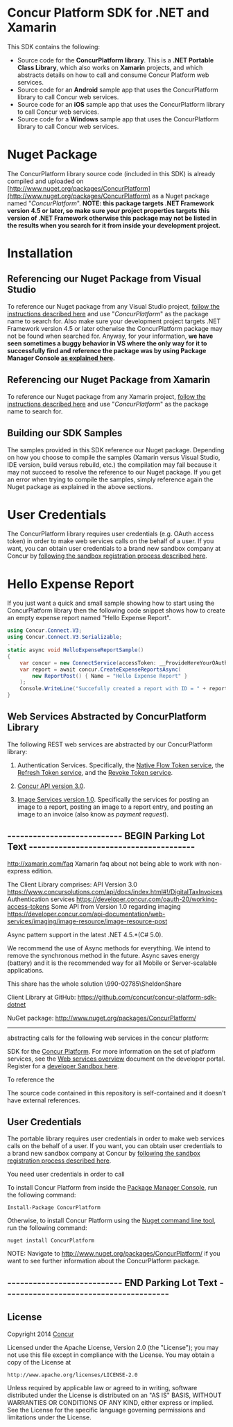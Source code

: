 Concur Platform SDK for .NET and Xamarin
==================================================

This SDK contains the following:
* Source code for the __ConcurPlatform library__. This is a __.NET Portable Class Library__, which also works on __Xamarin__ projects, and which abstracts details on how to call and consume Concur Platform web services.
* Source code for an __Android__ sample app that uses the ConcurPlatform library to call Concur web services.
* Source code for an __iOS__ sample app that uses the ConcurPlatform library to call Concur web services.
* Source code for a __Windows__ sample app that uses the ConcurPlatform library to call Concur web services.


# Nuget Package

The ConcurPlatform library source code (included in this SDK) is already compiled and uploaded on [http://www.nuget.org/packages/ConcurPlatform](http://www.nuget.org/packages/ConcurPlatform) as a Nuget package named "*ConcurPlatform*". __NOTE: this package targets .NET Framework version 4.5 or later, so make sure your project properties targets this version of .NET Framework otherwise this package may not be listed in the results when you search for it from inside your development project.__


# Installation

## Referencing our Nuget Package from Visual Studio

To reference our Nuget package from any Visual Studio project, [follow the instructions described here](http://docs.nuget.org/consume/package-manager-dialog) and use "*ConcurPlatform*" as the package name to search for. Also make sure your development project targets .NET Framework version 4.5 or later otherwise the ConcurPlatform package may not be found when searched for. Anyway, for your information, __we have seen sometimes a buggy behavior in VS where the only way for it to successfully find and reference the package was by using Package Manager Console [as explained here](http://docs.nuget.org/consume/package-manager-console).__

## Referencing our Nuget Package from Xamarin

To reference our Nuget package from any Xamarin project, [follow the instructions described here](http://developer.xamarin.com/guides/cross-platform/application_fundamentals/nuget_walkthrough) and use "*ConcurPlatform*" as the package name to search for.


## Building our SDK Samples

The samples provided in this SDK reference our Nuget package. Depending on how you choose to compile the samples (Xamarin versus Visual Studio, IDE version, build versus rebuild, etc.) the compilation may fail because it may not succeed to resolve the reference to our Nuget package. If you get an error when trying to compile the samples, simply reference again the Nuget package as explained in the above sections.


# User Credentials

The ConcurPlatform library requires user credentials (e.g. OAuth access token) in order to make web services calls on the behalf of a user. If you want, you can obtain user credentials to a brand new sandbox company at Concur by [following the sandbox registration process described here](https://developer.concur.com/register).  


# Hello Expense Report

If you just want a quick and small sample showing how to start using the ConcurPlatform library then the following code snippet shows how to create an empty expense report named "Hello Expense Report".

```C#
using Concur.Connect.V3;
using Concur.Connect.V3.Serializable;
. . .
static async void HelloExpenseReportSample() 
{
    var concur = new ConnectService(accessToken: __ProvideHereYourOAuthAccessToken__ );
    var report = await concur.CreateExpenseReportsAsync( 
        new ReportPost() { Name = "Hello Expense Report" }
    );
    Console.WriteLine("Succefully created a report with ID = " + report.ID);
}
```

## Web Services Abstracted by ConcurPlatform Library

The following REST web services are abstracted by our ConcurPlatform library:

1. Authentication Services. Specifically, the [Native Flow Token service](https://developer.concur.com/oauth-20/native-flow), the [Refresh Token service](https://developer.concur.com/oauth-20/refreshing-access-tokens), and the [Revoke Token service](https://developer.concur.com/oauth-20/working-access-tokens/revoking-access-tokens).

2. [Concur API version 3.0](https://www.concursolutions.com/api/docs/index.html).  

3. [Image Services version 1.0](https://developer.concur.com/imaging/image-resource/image-resource-post). Specifically the services for posting an image to a report, posting an image to a report entry, and posting an image to an invoice (also know as *payment request*).









## --------------------------- BEGIN Parking Lot Text ---------------------------------------

http://xamarin.com/faq
Xamarin faq about not being able to work with non-express edition.
 
The Client Library comprises:
API Version 3.0   https://www.concursolutions.com/api/docs/index.html#!/DigitalTaxInvoices
Authentication services https://developer.concur.com/oauth-20/working-access-tokens
Some API from Version 1.0 regarding imaging https://developer.concur.com/api-documentation/web-services/imaging/image-resource/image-resource-post
 
Async pattern support in the latest .NET 4.5.*(C# 5.0).
 
We recommend the use of Async methods for everything. We intend to remove the synchronous method in the future. Async saves energy (battery) and it is the recommended way for all Mobile or Server-scalable applications.
 
This share has the whole solution \\990-02785\SheldonShare
 
 
Client Library at GitHub:  https://github.com/concur/concur-platform-sdk-dotnet
 
NuGet package:  http://www.nuget.org/packages/ConcurPlatform/ 
 
-----------------------------------------------------------------------------------------------------------------------------------

abstracting calls for the following web services in the concur platform:

SDK for the [Concur Platform](http://developer.concur.com). For more information on the set of platform services, see the [Web services overview](https://developer.concur.com/get-started/webservices-overview) document on the developer portal.
Register for a [developer Sandbox here](https://developer.concur.com/register).


To reference the 

The source code contained in this repository is self-contained and it doesn't have external references.

## User Credentials

The portable library requires user credentials in order to make web services calls on the behalf of a user. If you want, you can obtain user credentials to a brand new sandbox company at Concur by [following the sandbox registration process described here](https://developer.concur.com/register).  

You need user credentials in order to call 

To install Concur Platform from inside the [Package Manager Console](http://docs.nuget.org/docs/start-here/using-the-package-manager-console), run the following command:

    Install-Package ConcurPlatform

Otherwise, to install Concur Platform using the [Nuget command line tool](https://docs.nuget.org/consume/command-line-reference), run the following command:

    nuget install ConcurPlatform

NOTE: Navigate to http://www.nuget.org/packages/ConcurPlatform/ if you want to see further information about the ConcurPlatform package.

## --------------------------- END Parking Lot Text ---------------------------------------






## License

Copyright 2014 [Concur](http://www.concur.com)

Licensed under the Apache License, Version 2.0 (the "License");
you may not use this file except in compliance with the License.
You may obtain a copy of the License at

    http://www.apache.org/licenses/LICENSE-2.0

Unless required by applicable law or agreed to in writing, software
distributed under the License is distributed on an "AS IS" BASIS,
WITHOUT WARRANTIES OR CONDITIONS OF ANY KIND, either express or implied.
See the License for the specific language governing permissions and
limitations under the License.
